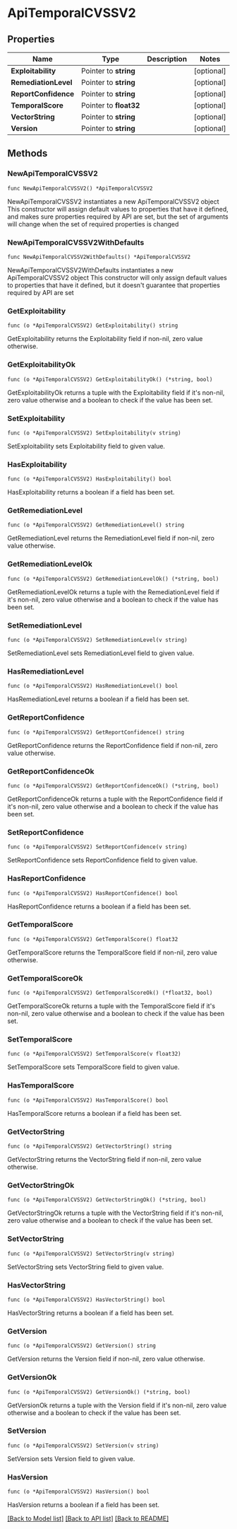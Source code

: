 # ApiTemporalCVSSV2

## Properties

Name | Type | Description | Notes
------------ | ------------- | ------------- | -------------
**Exploitability** | Pointer to **string** |  | [optional] 
**RemediationLevel** | Pointer to **string** |  | [optional] 
**ReportConfidence** | Pointer to **string** |  | [optional] 
**TemporalScore** | Pointer to **float32** |  | [optional] 
**VectorString** | Pointer to **string** |  | [optional] 
**Version** | Pointer to **string** |  | [optional] 

## Methods

### NewApiTemporalCVSSV2

`func NewApiTemporalCVSSV2() *ApiTemporalCVSSV2`

NewApiTemporalCVSSV2 instantiates a new ApiTemporalCVSSV2 object
This constructor will assign default values to properties that have it defined,
and makes sure properties required by API are set, but the set of arguments
will change when the set of required properties is changed

### NewApiTemporalCVSSV2WithDefaults

`func NewApiTemporalCVSSV2WithDefaults() *ApiTemporalCVSSV2`

NewApiTemporalCVSSV2WithDefaults instantiates a new ApiTemporalCVSSV2 object
This constructor will only assign default values to properties that have it defined,
but it doesn't guarantee that properties required by API are set

### GetExploitability

`func (o *ApiTemporalCVSSV2) GetExploitability() string`

GetExploitability returns the Exploitability field if non-nil, zero value otherwise.

### GetExploitabilityOk

`func (o *ApiTemporalCVSSV2) GetExploitabilityOk() (*string, bool)`

GetExploitabilityOk returns a tuple with the Exploitability field if it's non-nil, zero value otherwise
and a boolean to check if the value has been set.

### SetExploitability

`func (o *ApiTemporalCVSSV2) SetExploitability(v string)`

SetExploitability sets Exploitability field to given value.

### HasExploitability

`func (o *ApiTemporalCVSSV2) HasExploitability() bool`

HasExploitability returns a boolean if a field has been set.

### GetRemediationLevel

`func (o *ApiTemporalCVSSV2) GetRemediationLevel() string`

GetRemediationLevel returns the RemediationLevel field if non-nil, zero value otherwise.

### GetRemediationLevelOk

`func (o *ApiTemporalCVSSV2) GetRemediationLevelOk() (*string, bool)`

GetRemediationLevelOk returns a tuple with the RemediationLevel field if it's non-nil, zero value otherwise
and a boolean to check if the value has been set.

### SetRemediationLevel

`func (o *ApiTemporalCVSSV2) SetRemediationLevel(v string)`

SetRemediationLevel sets RemediationLevel field to given value.

### HasRemediationLevel

`func (o *ApiTemporalCVSSV2) HasRemediationLevel() bool`

HasRemediationLevel returns a boolean if a field has been set.

### GetReportConfidence

`func (o *ApiTemporalCVSSV2) GetReportConfidence() string`

GetReportConfidence returns the ReportConfidence field if non-nil, zero value otherwise.

### GetReportConfidenceOk

`func (o *ApiTemporalCVSSV2) GetReportConfidenceOk() (*string, bool)`

GetReportConfidenceOk returns a tuple with the ReportConfidence field if it's non-nil, zero value otherwise
and a boolean to check if the value has been set.

### SetReportConfidence

`func (o *ApiTemporalCVSSV2) SetReportConfidence(v string)`

SetReportConfidence sets ReportConfidence field to given value.

### HasReportConfidence

`func (o *ApiTemporalCVSSV2) HasReportConfidence() bool`

HasReportConfidence returns a boolean if a field has been set.

### GetTemporalScore

`func (o *ApiTemporalCVSSV2) GetTemporalScore() float32`

GetTemporalScore returns the TemporalScore field if non-nil, zero value otherwise.

### GetTemporalScoreOk

`func (o *ApiTemporalCVSSV2) GetTemporalScoreOk() (*float32, bool)`

GetTemporalScoreOk returns a tuple with the TemporalScore field if it's non-nil, zero value otherwise
and a boolean to check if the value has been set.

### SetTemporalScore

`func (o *ApiTemporalCVSSV2) SetTemporalScore(v float32)`

SetTemporalScore sets TemporalScore field to given value.

### HasTemporalScore

`func (o *ApiTemporalCVSSV2) HasTemporalScore() bool`

HasTemporalScore returns a boolean if a field has been set.

### GetVectorString

`func (o *ApiTemporalCVSSV2) GetVectorString() string`

GetVectorString returns the VectorString field if non-nil, zero value otherwise.

### GetVectorStringOk

`func (o *ApiTemporalCVSSV2) GetVectorStringOk() (*string, bool)`

GetVectorStringOk returns a tuple with the VectorString field if it's non-nil, zero value otherwise
and a boolean to check if the value has been set.

### SetVectorString

`func (o *ApiTemporalCVSSV2) SetVectorString(v string)`

SetVectorString sets VectorString field to given value.

### HasVectorString

`func (o *ApiTemporalCVSSV2) HasVectorString() bool`

HasVectorString returns a boolean if a field has been set.

### GetVersion

`func (o *ApiTemporalCVSSV2) GetVersion() string`

GetVersion returns the Version field if non-nil, zero value otherwise.

### GetVersionOk

`func (o *ApiTemporalCVSSV2) GetVersionOk() (*string, bool)`

GetVersionOk returns a tuple with the Version field if it's non-nil, zero value otherwise
and a boolean to check if the value has been set.

### SetVersion

`func (o *ApiTemporalCVSSV2) SetVersion(v string)`

SetVersion sets Version field to given value.

### HasVersion

`func (o *ApiTemporalCVSSV2) HasVersion() bool`

HasVersion returns a boolean if a field has been set.


[[Back to Model list]](../README.md#documentation-for-models) [[Back to API list]](../README.md#documentation-for-api-endpoints) [[Back to README]](../README.md)


